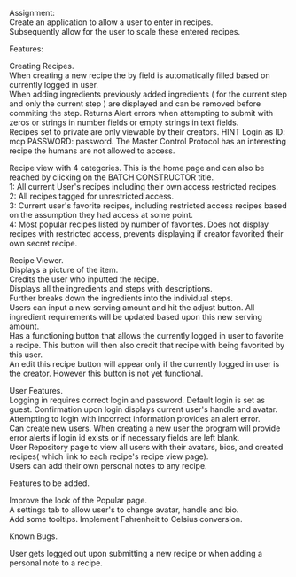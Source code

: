 Assignment:  
Create an application to allow a user to enter in recipes.  
Subsequently allow for the user to scale these entered recipes. 


Features:  

Creating Recipes.  
When creating a new recipe the by field is automatically filled based on currently logged in user.    
When adding ingredients previously added ingredients ( for the current step and only the current step ) are displayed and can be removed before commiting the step.
Returns Alert errors when attempting to submit with zeros or strings in number fields or empty strings in text fields.    
Recipes set to private are only viewable by their creators.
HINT Login as ID: mcp PASSWORD: password. 
The Master Control Protocol has an interesting recipe the humans are not allowed to access.  
  
Recipe view with 4 categories. This is the home page and can also be reached by clicking on the BATCH CONSTRUCTOR title.    
1: All current User's recipes including their own access restricted recipes.  
2: All recipes tagged for unrestricted access.  
3: Current user's favorite recipes, including restricted access recipes based on the assumption they had access at some point.  
4: Most popular recipes listed by number of favorites. Does not display recipes with restricted access, prevents displaying if creator favorited their own secret recipe.   

Recipe Viewer.  
Displays a picture of the item.  
Credits the user who inputted the recipe.  
Displays all the ingredients and steps with descriptions.  
Further breaks down the ingredients into the individual steps.  
Users can input a new serving amount and hit the adjust button. All ingredient requirements will be updated based upon this new serving amount.  
Has a functioning button that allows the currently logged in user to favorite a recipe. This button will then also credit that recipe with being favorited by this user.  
An edit this recipe button will appear only if the currently logged in user is the creator. However this button is not yet functional.  

User Features.  
Logging in requires correct login and password. 
Default login is set as guest. 
Confirmation upon login displays current user's handle and avatar.  
Attempting to login with incorrect information provides an alert error.    
Can create new users. When creating a new user the program will provide error alerts if login id exists or if necessary fields are left blank.  
User Repository page to view all users with their avatars, bios, and created recipes( which link to each recipe's recipe view page).  
Users can add their own personal notes to any recipe.  


Features to be added.  

Improve the look of the Popular page.  
A settings tab to allow user's to change avatar, handle and bio.    
Add some tooltips.
Implement Fahrenheit to Celsius conversion.

Known Bugs.  

User gets logged out upon submitting a new recipe or when adding a personal note to a recipe.    